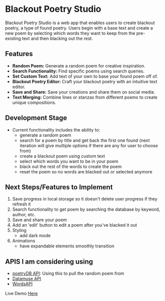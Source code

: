 # Blackout Poetry Studio

Blackout Poetry Studio is a web app that enables users to create blackout poetry, a type of found poetry. Users begin with a base text and create a new poem by selecting which words they want to keep from the pre-existing text and then blacking out the rest.

## Features

- **Random Poem:** Generate a random poem for creative inspiration.
- **Search Functionality:** Find specific poems using search queries.
- **Set Custom Text:** Add text of your own to base your found poem off of.
- **Blackout Poetry Editor:** Craft your blackout poetry with an intuitive text editor.
- **Save and Share:** Save your creations and share them on social media.
- **Text Merging:** Combine lines or stanzas from different poems to create unique compositions.

## Development Stage 
- Current functionality includes the ability to: 
  - generate a random poem
  - search for a poem by title and get back the first one found (next iteration will give multiple options if there are any for user to choose from)
  - create a blackout poem using custom text
  - select which words you want to be in your poem
  - black out the rest of the words to create the poem
  - reset the poem so no words are blacked out or selected anymore

## Next Steps/Features to Implement
1. Save progress in local storage so it doesn't delete user progress if they refresh it
2. Search functionality to get poem by searching the database by keyword, author, etc.
3. Save and share your poem
4. Add an 'edit' button to edit a poem after you've blacked it out
5. Styling
   - add dark mode
6. Animations
   - have expandable elements smoothly transition

## APIS I am considering using
- [poetryDB API](https://poetrydb.org/index.html): Using this to pull the random poem from
- [Datamuse API](https://www.datamuse.com/api/)
- [WordsAPI](https://www.wordsapi.com/)

Live Demo [Here](https://raisa-d.github.io/BlackoutPoetryMaker/)
